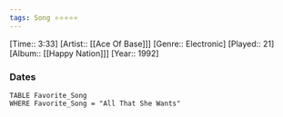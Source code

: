 ```yaml
---
tags: Song ⭐⭐⭐⭐⭐ 
---
```

[Time:: 3:33]
[Artist:: [[Ace Of Base]]]
[Genre:: Electronic]
[Played:: 21]
[Album:: [[Happy Nation]]]
[Year:: 1992]
### Dates
````dataview
TABLE Favorite_Song
WHERE Favorite_Song = "All That She Wants"
````